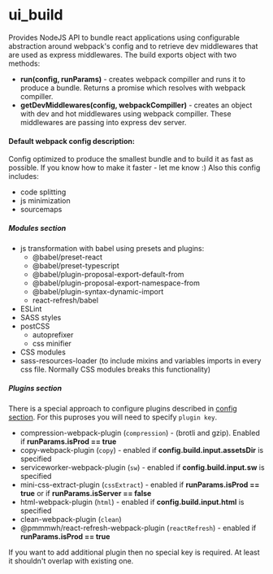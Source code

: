 # ui_build
Provides NodeJS API to bundle react applications using configurable abstraction around webpack's config and to retrieve dev middlewares that are used as express middlewares. The build exports object with two methods:
- __run(config, runParams)__ - creates webpack compiller and runs it to produce a bundle. Returns a promise which resolves with webpack compiller.
- __getDevMiddlewares(config, webpackCompiller)__ - creates an object with dev and hot middlewares using webpack compiller. These middlewares are passing into express dev server.

#### Default webpack config description:
Config optimized to produce the smallest bundle and to build it as fast as possible. If you know how to make it faster - let me know :)
Also this config includes:
- code splitting
- js minimization
- sourcemaps
##### Modules section
- js transformation with babel using presets and plugins:
    - @babel/preset-react
    - @babel/preset-typescript
    - @babel/plugin-proposal-export-default-from
    - @babel/plugin-proposal-export-namespace-from
    - @babel/plugin-syntax-dynamic-import
    - react-refresh/babel
- ESLint
- SASS styles
- postCSS
    - autoprefixer
    - css minifier
- CSS modules
- sass-resources-loader (to include mixins and variables imports in every css file. Normally CSS modules breaks this functionality)

##### Plugins section
There is a special approach to configure plugins described in [config section](https://github.com/CyberCookie/siegel). For this puproses you will need to specify `plugin key`.
- compression-webpack-plugin (`compression`) - (brotli and gzip). Enabled if __runParams.isProd == true__
- copy-webpack-plugin (`copy`) - enabled if __config.build.input.assetsDir__ is specified
- serviceworker-webpack-plugin (`sw`) - enabled if __config.build.input.sw__ is specified
- mini-css-extract-plugin (`cssExtract`) - enabled if __runParams.isProd == true__ or if __runParams.isServer == false__ 
- html-webpack-plugin (`html`) - enabled if __config.build.input.html__ is specified
- clean-webpack-plugin (`clean`)
- @pmmmwh/react-refresh-webpack-plugin (`reactRefresh`) - enabled if __runParams.isProd == true__

If you want to add additional plugin then no special key is required. At least it shouldn't overlap with existing one.